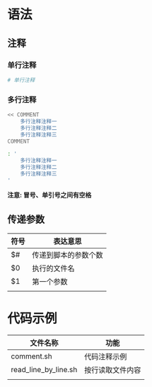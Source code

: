 # 语法



## 注释



### 单行注释

```bash
# 单行注释

```

### 多行注释

```bash
<< COMMENT
	多行注释注释一
	多行注释注释二
	多行注释注释三
COMMENT
```

```bash
: '
	多行注释注释一
	多行注释注释二
	多行注释注释三
'
```

**注意: 冒号、单引号之间有空格**



## 传递参数

| 符号 | 表达意思             |
| ---- | -------------------- |
| $#   | 传递到脚本的参数个数 |
| $0   | 执行的文件名         |
| $1   | 第一个参数           |
|      |                      |











# 代码示例

| 文件名称             | 功能             |
| -------------------- | ---------------- |
| comment.sh           | 代码注释示例     |
| read_line_by_line.sh | 按行读取文件内容 |
|                      |                  |



